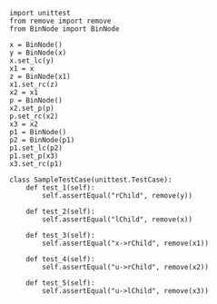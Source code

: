     import unittest
    from remove import remove
    from BinNode import BinNode

    x = BinNode()
    y = BinNode(x)
    x.set_lc(y)
    x1 = x
    z = BinNode(x1)
    x1.set_rc(z)
    x2 = x1
    p = BinNode()
    x2.set_p(p)
    p.set_rc(x2)
    x3 = x2
    p1 = BinNode()
    p2 = BinNode(p1)
    p1.set_lc(p2)
    p1.set_p(x3)
    x3.set_rc(p1)

    class SampleTestCase(unittest.TestCase):
        def test_1(self):
            self.assertEqual("rChild", remove(y))

        def test_2(self):
            self.assertEqual("lChild", remove(x))

        def test_3(self):
            self.assertEqual("x->rChild", remove(x1))

        def test_4(self):
            self.assertEqual("u->rChild", remove(x2))

        def test_5(self):
            self.assertEqual("u->lChild", remove(x3))
